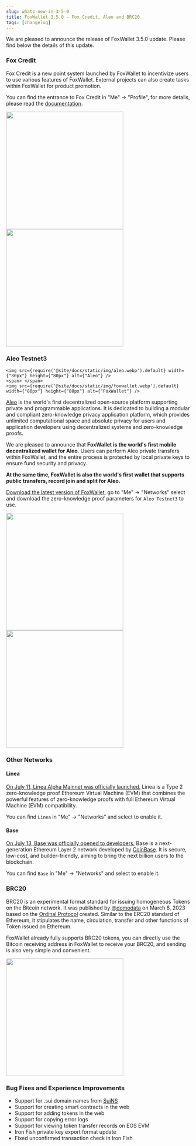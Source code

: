 ```yaml
---
slug: whats-new-in-3-5-0
title: FoxWallet 3.5.0 - Fox Credit, Aleo and BRC20
tags: [changelog]
---
```


We are pleased to announce the release of FoxWallet 3.5.0 update. Please find below the details of this update.
<!--truncate-->

### Fox Credit
Fox Credit is a new point system launched by FoxWallet to incentivize users to use various features of FoxWallet. External projects can also create tasks within FoxWallet for product promotion.   

You can find the entrance to Fox Credit in "Me" -> "Profile", for more details, please read the [documentation](https://hc.foxwallet.com/docs/fox-credit).

<img src="/img/docs/profile.webp" width="320" /> <img src="/img/docs/fox-credit.webp" width="320" />

### Aleo Testnet3
```mdx-code-block
<img src={require('@site/docs/static/img/aleo.webp').default} width={"80px"} height={"80px"} alt={"Aleo"} />
<span> </span>
<img src={require('@site/docs/static/img/foxwallet.webp').default} width={"80px"} height={"80px"} alt={"FoxWallet"} />
```
[Aleo](https://www.aleo.org/) is the world's first decentralized open-source platform supporting private and programmable applications. It is dedicated to building a modular and compliant zero-knowledge privacy application platform, which provides unlimited computational space and absolute privacy for users and application developers using decentralized systems and zero-knowledge proofs.  

We are pleased to announce that **FoxWallet is the world's first mobile decentralized wallet for Aleo**. Users can perform Aleo private transfers within FoxWallet, and the entire process is protected by local private keys to ensure fund security and privacy.

**At the same time, FoxWallet is also the world's first wallet that supports public transfers, record join and split for Aleo.**

[Download the latest version of FoxWallet](https://foxwallet.com/download), go to "Me" -> "Networks" select and download the zero-knowledge proof parameters for `Aleo Testnet3` to use.  

<img src="/img/docs/aleo-wallet.webp" width="320" /> <img src="/img/docs/aleo-transfer.webp" width="320" />

### Other Networks

#### Linea
[On July 11, Linea Alpha Mainnet was officially launched.](https://linea.mirror.xyz/7l9gKzYzKVOxEOnReavov467Ss_fsrkGzABvbRISPMY) Linea is a Type 2 zero-knowledge proof Ethereum Virtual Machine (EVM) that combines the powerful features of zero-knowledge proofs with full Ethereum Virtual Machine (EVM) compatibility. 

You can find `Linea` in "Me" -> "Networks" and select to enable it.

#### Base
[On July 13, Base was officially opened to developers.](https://base.mirror.xyz/hwNwqXHVoLlO8s4DZppog4DfGvM34tigaDjOWuEJQfY) Base is a next-generation Ethereum Layer 2 network developed by [CoinBase](https://www.coinbase.com/). It is secure, low-cost, and builder-friendly, aiming to bring the next billion users to the blockchain.  

You can find `Base` in "Me" -> "Networks" and select to enable it.

### BRC20
BRC20 is an experimental format standard for issuing homogeneous Tokens on the Bitcoin network. It was published by [@domodata](https://twitter.com/domodata) on March 8, 2023 based on the [Ordinal Protocol](https://hc.foxwallet.com/docs/bitcoin/ordinals) created. Similar to the ERC20 standard of Ethereum, it stipulates the name, circulation, transfer and other functions of Token issued on Ethereum.    

FoxWallet already fully supports BRC20 tokens, you can directly use the Bitcoin receiving address in FoxWallet to receive your BRC20, and sending is also very simple and convenient.  

<img src="/img/docs/brc20-view.webp" width="320" />

### Bug Fixes and Experience Improvements
- Support for .sui domain names from [SuiNS](https://suins.io/)
- Support for creating smart contracts in the web
- Support for adding tokens in the web
- Support for copying error logs
- Support for viewing token transfer records on EOS EVM
- Iron Fish private key export format update
- Fixed unconfirmed transaction check in Iron Fish


